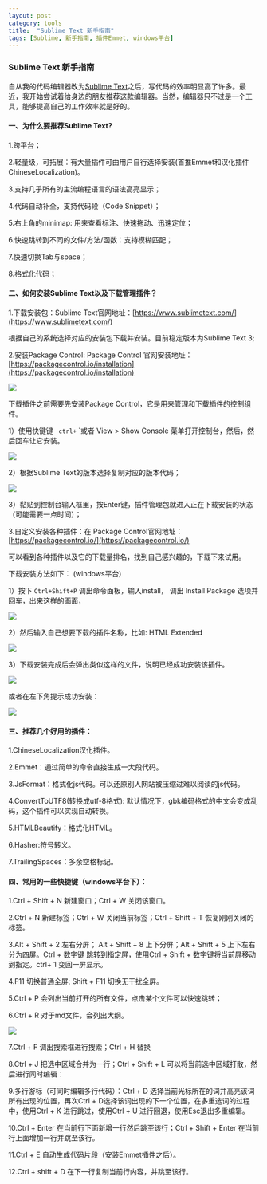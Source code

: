 ```yaml
---
layout: post
category: tools
title:  "Sublime Text 新手指南"
tags: [Sublime, 新手指南, 插件Emmet, windows平台]
---
```

### Sublime Text 新手指南
自从我的代码编辑器改为[Sublime Text](https://www.sublimetext.com/)之后，写代码的效率明显高了许多。最近，我开始尝试着给身边的朋友推荐这款编辑器。当然，编辑器只不过是一个工具，能够提高自己的工作效率就是好的。

####  一、为什么要推荐Sublime Text?
1.跨平台；

2.轻量级，可拓展：有大量插件可由用户自行选择安装(首推Emmet和汉化插件ChineseLocalization)。

3.支持几乎所有的主流编程语言的语法高亮显示；

4.代码自动补全，支持代码段（Code Snippet）；

5.右上角的minimap: 用来查看标注、快速拖动、迅速定位；

6.快速跳转到不同的文件/方法/函数：支持模糊匹配；

7.快速切换Tab与space；

8.格式化代码；


####  二、如何安装Sublime Text以及下载管理插件？
1.下载安装包：Sublime Text官网地址：[https://www.sublimetext.com/](https://www.sublimetext.com/) 

根据自己的系统选择对应的安装包下载并安装。目前稳定版本为Sublime Text 3;

2.安装Package Control: Package Control 官网安装地址：[https://packagecontrol.io/installation](https://packagecontrol.io/installation)

![](../images/2016051301.jpg)

下载插件之前需要先安装Package Control，它是用来管理和下载插件的控制组件。

1）使用快键键 ` ctrl+` `或者 View > Show Console 菜单打开控制台，然后，然后回车让它安装。

![](../images/2016051302.jpg)

2）根据Sublime Text的版本选择复制对应的版本代码；

![](../images/2016051303.jpg)

3）黏贴到控制台输入框里，按Enter键，插件管理包就进入正在下载安装的状态（可能需要一点时间）；

3.自定义安装各种插件：在 Package Control官网地址：[https://packagecontrol.io/](https://packagecontrol.io/)

可以看到各种插件以及它的下载量排名，找到自己感兴趣的，下载下来试用。

下载安装方法如下： (windows平台)

1）按下 ` Ctrl+Shift+P ` 调出命令面板，输入install， 调出 Install Package 选项并回车，出来这样的画面，

![](../images/2016051305.jpg)

2）然后输入自己想要下载的插件名称，比如: HTML Extended

![](../images/2016051306.jpg)

3）下载安装完成后会弹出类似这样的文件，说明已经成功安装该插件。

![](../images/2016051307.jpg)

或者在左下角提示成功安装：

![](../images/2016051308.jpg)


#### 三、推荐几个好用的插件：
1.ChineseLocalization汉化插件。

2.Emmet：通过简单的命令直接生成一大段代码。

3.JsFormat：格式化js代码。可以还原别人网站被压缩过难以阅读的js代码。

4.ConvertToUTF8(转换成utf-8格式): 默认情况下，gbk编码格式的中文会变成乱码，这个插件可以实现自动转换。

5.HTMLBeautify：格式化HTML。

6.Hasher:符号转义。

7.TrailingSpaces：多余空格标记。


#### 四、常用的一些快捷键（windows平台下）：
1.Ctrl + Shift + N 新建窗口；Ctrl + W 关闭该窗口。

2.Ctrl + N 新建标签；Ctrl + W 关闭当前标签；Ctrl + Shift + T 恢复刚刚关闭的标签。

3.Alt + Shift + 2 左右分屏； Alt + Shift + 8  上下分屏；Alt + Shift + 5  上下左右分为四屏。Ctrl + 数字键 跳转到指定屏，使用Ctrl + Shift + 数字键将当前屏移动到指定。ctrl+ 1 变回一屏显示。

4.F11 切换普通全屏; Shift + F11 切换无干扰全屏。

5.Ctrl + P 会列出当前打开的所有文件，点击某个文件可以快速跳转；

6.Ctrl + R 对于md文件，会列出大纲。

![](../images/2016051309.jpg)

7.Ctrl + F 调出搜索框进行搜索；Ctrl + H 替换

8.Ctrl + J 把选中区域合并为一行；Ctrl + Shift + L 可以将当前选中区域打散，然后进行同时编辑：

9.多行游标（可同时编辑多行代码）：Ctrl + D 选择当前光标所在的词并高亮该词所有出现的位置，再次Ctrl + D选择该词出现的下一个位置，在多重选词的过程中，使用Ctrl + K 进行跳过，使用Ctrl + U 进行回退，使用Esc退出多重编辑。

10.Ctrl + Enter 在当前行下面新增一行然后跳至该行；Ctrl + Shift + Enter 在当前行上面增加一行并跳至该行。

11.Ctrl + E 自动生成代码片段（安装Emmet插件之后）。

12.Ctrl + shift + D 在下一行复制当前行内容，并跳至该行。







